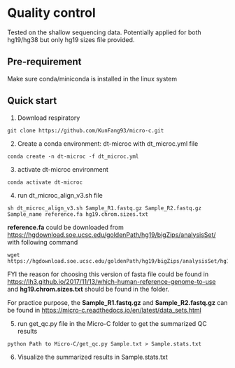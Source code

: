 # Quality control
Tested on the shallow sequencing data. Potentially applied for both hg19/hg38 but only hg19 sizes file provided. 

## Pre-requirement
Make sure conda/miniconda is installed in the linux system

## Quick start
1. Download respiratory
```
git clone https://github.com/KunFang93/micro-c.git
```
2. Create a conda environment: dt-microc with dt_microc.yml file 
```
conda create -n dt-microc -f dt_microc.yml
```
3. activate dt-microc environment
```
conda activate dt-microc
```
4. run dt_microc_align_v3.sh file
```
sh dt_microc_align_v3.sh Sample_R1.fastq.gz Sample_R2.fastq.gz Sample_name reference.fa hg19.chrom.sizes.txt
```

__reference.fa__ could be downloaded from https://hgdownload.soe.ucsc.edu/goldenPath/hg19/bigZips/analysisSet/ with following command

```
wget https://hgdownload.soe.ucsc.edu/goldenPath/hg19/bigZips/analysisSet/hg19.p13.plusMT.no_alt_analysis_set.fa.gz
```

FYI the reason for choosing this version of fasta file could be found in https://lh3.github.io/2017/11/13/which-human-reference-genome-to-use
and __hg19.chrom.sizes.txt__ should be found in the folder.  

For practice purpose, the __Sample_R1.fastq.gz__ and __Sample_R2.fastq.gz__ can be found in https://micro-c.readthedocs.io/en/latest/data_sets.html  

5. run get_qc.py file in the Micro-C folder to get the summarized QC results
```
python Path to Micro-C/get_qc.py Sample.txt > Sample.stats.txt
```
6. Visualize the summarized results in Sample.stats.txt
